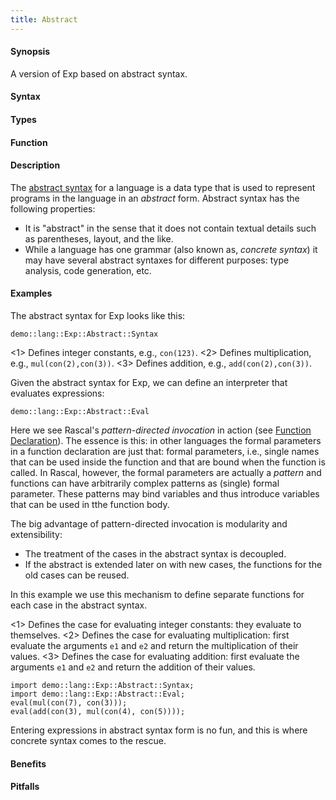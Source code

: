 ```yaml
---
title: Abstract
---
```


#### Synopsis

A version of Exp based on abstract syntax.

#### Syntax

#### Types

#### Function

#### Description

The [abstract syntax](http://en.wikipedia.org/wiki/Abstract_syntax) for a language is a
data type that is used to represent programs in the language in an _abstract_ form.
Abstract syntax has the following properties:

*  It is "abstract" in the sense that it does not contain textual details such as parentheses,
  layout, and the like.
*  While a language has one grammar (also known as, _concrete syntax_) it may have several abstract syntaxes
  for different purposes: type analysis, code generation, etc.

#### Examples

The abstract syntax for Exp looks like this:
```rascal-include
demo::lang::Exp::Abstract::Syntax
```

                
<1> Defines integer constants, e.g., `con(123)`.
<2> Defines multiplication, e.g., `mul(con(2),con(3))`.
<3> Defines addition, e.g., `add(con(2),con(3))`.


Given the abstract syntax for Exp, we can define an interpreter that evaluates
expressions:
```rascal-include
demo::lang::Exp::Abstract::Eval
```

           
Here we see Rascal's _pattern-directed invocation_ in action (see [Function Declaration]((Rascal:Declarations-Function))).
The essence is this: in other languages the formal parameters in a function declaration
are just that: formal parameters, i.e., single names that can be used inside the function and
that are bound when the function is called.
In Rascal, however, the formal parameters are actually a _pattern_ and functions
can have arbitrarily complex patterns as (single) formal parameter.
These patterns may bind variables and thus introduce variables that can be used in tthe function body.

The big advantage of pattern-directed invocation is modularity and extensibility:

*  The treatment of the cases in the abstract syntax is decoupled.
*  If the abstract is extended later on with new cases, the functions for the old cases can be reused.


In this example we use this mechanism to define separate functions for each case in the abstract syntax.

<1> Defines the case for evaluating integer constants: they evaluate to themselves.
<2> Defines the case for evaluating multiplication: first evaluate the arguments `e1` and `e2`
    and return the multiplication of their values.
<3> Defines the case for evaluating addition: first evaluate the arguments `e1` and `e2`
    and return the addition of their values.


```rascal-shell
import demo::lang::Exp::Abstract::Syntax;
import demo::lang::Exp::Abstract::Eval;
eval(mul(con(7), con(3)));
eval(add(con(3), mul(con(4), con(5))));
```
Entering expressions in abstract syntax form is no fun, and this is where concrete syntax comes to the rescue.


#### Benefits

#### Pitfalls

